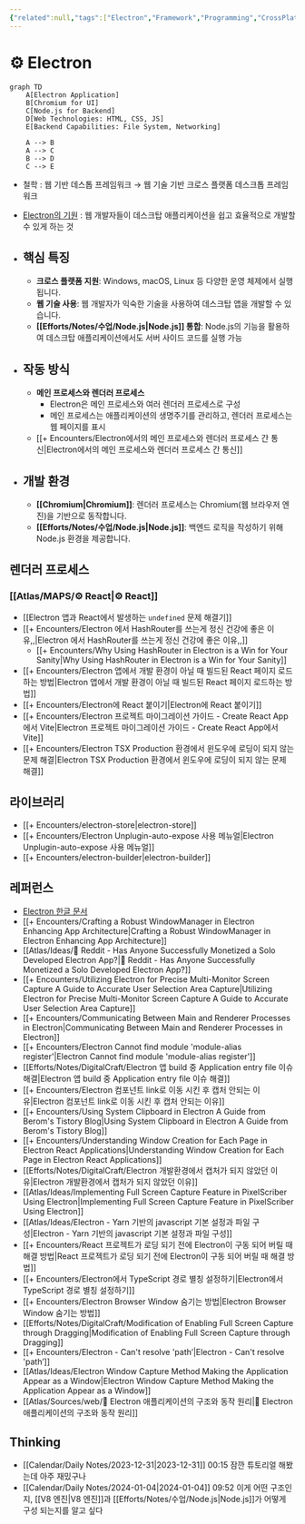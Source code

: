 ```yaml
---
{"related":null,"tags":["Electron","Framework","Programming","CrossPlatform","WebTechnologies","개발/프로젝트"],"aliases":"일렉트론,⚙️ Electron","link":null,"up":null,"persona":null,"index":null,"date_created":"2023-12-30","date_modified":"2024-03-16","dg-publish":true,"dg-path":"MOC/Electron.md","permalink":"/moc/electron/","dgPassFrontmatter":true,"noteIcon":"1","created":"2023-12-30T23:43:50.295+09:00","updated":"2024-03-16T19:38:32.320+09:00"}
---
```


# ⚙️ Electron

```mermaid
graph TD
    A[Electron Application]
    B[Chromium for UI]
    C[Node.js for Backend]
    D[Web Technologies: HTML, CSS, JS]
    E[Backend Capabilities: File System, Networking]

    A --> B
    A --> C
    B --> D
    C --> E
```
- 철학 : 웹 기반 데스톱 프레임워크 → 웹 기술 기반 크로스 플랫폼 데스크톱 프레임워크

- [Electron의 기원](https://www.electronjs.org/blog/10-years-of-electron) : 웹 개발자들이 데스크탑 애플리케이션을 쉽고 효율적으로 개발할 수 있게 하는 것

- ## 핵심 특징
	- **크로스 플랫폼 지원**: Windows, macOS, Linux 등 다양한 운영 체제에서 실행됩니다.
	- **웹 기술 사용**: 웹 개발자가 익숙한 기술을 사용하여 데스크탑 앱을 개발할 수 있습니다.
	- **[[Efforts/Notes/수업/Node.js\|Node.js]] 통합**: Node.js의 기능을 활용하여 데스크탑 애플리케이션에서도 서버 사이드 코드를 실행 가능

- ## 작동 방식
	- **메인 프로세스와 렌더러 프로세스**
		- Electron은 메인 프로세스와 여러 렌더러 프로세스로 구성
		- 메인 프로세스는 애플리케이션의 생명주기를 관리하고, 렌더러 프로세스는 웹 페이지를 표시
	- [[+ Encounters/Electron에서의 메인 프로세스와 렌더러 프로세스 간 통신\|Electron에서의 메인 프로세스와 렌더러 프로세스 간 통신]]

- ## 개발 환경
	- **[[Chromium\|Chromium]]**: 렌더러 프로세스는 Chromium(웹 브라우저 엔진)을 기반으로 동작합니다.
	- **[[Efforts/Notes/수업/Node.js\|Node.js]]**: 백엔드 로직을 작성하기 위해 Node.js 환경을 제공합니다.

## 렌더러 프로세스
### [[Atlas/MAPS/⚙️ React\|⚙️ React]]
- [[Electron 앱과 React에서 발생하는 `undefined` 문제 해결기]]
- [[+ Encounters/Electron 에서 HashRouter를 쓰는게 정신 건강에 좋은 이유,,\|Electron 에서 HashRouter를 쓰는게 정신 건강에 좋은 이유,,]]
	- [[+ Encounters/Why Using HashRouter in Electron is a Win for Your Sanity\|Why Using HashRouter in Electron is a Win for Your Sanity]]
- [[+ Encounters/Electron 앱에서 개발 환경이 아닐 때 빌드된 React 페이지 로드하는 방법\|Electron 앱에서 개발 환경이 아닐 때 빌드된 React 페이지 로드하는 방법]]
- [[+ Encounters/Electron에 React 붙이기\|Electron에 React 붙이기]]
- [[+ Encounters/Electron 프로젝트 마이그레이션 가이드 - Create React App에서 Vite\|Electron 프로젝트 마이그레이션 가이드 - Create React App에서 Vite]]
- [[+ Encounters/Electron TSX Production 환경에서 윈도우에 로딩이 되지 않는 문제 해결\|Electron TSX Production 환경에서 윈도우에 로딩이 되지 않는 문제 해결]]

## 라이브러리
- [[+ Encounters/electron-store\|electron-store]]
- [[+ Encounters/Electron Unplugin-auto-expose 사용 메뉴얼\|Electron Unplugin-auto-expose 사용 메뉴얼]]
- [[+ Encounters/electron-builder\|electron-builder]]
## 레퍼런스
- [Electron 한글 문서](https://tinydew4.gitbooks.io/electron-ko/content/?q=)
- [[+ Encounters/Crafting a Robust WindowManager in Electron Enhancing App Architecture\|Crafting a Robust WindowManager in Electron Enhancing App Architecture]]
- [[Atlas/Ideas/📜 Reddit - Has Anyone Successfully Monetized a Solo Developed Electron App?\|📜 Reddit - Has Anyone Successfully Monetized a Solo Developed Electron App?]]
- [[+ Encounters/Utilizing Electron for Precise Multi-Monitor Screen Capture A Guide to Accurate User Selection Area Capture\|Utilizing Electron for Precise Multi-Monitor Screen Capture A Guide to Accurate User Selection Area Capture]]
- [[+ Encounters/Communicating Between Main and Renderer Processes in Electron\|Communicating Between Main and Renderer Processes in Electron]]
- [[+ Encounters/Electron Cannot find module 'module-alias register'\|Electron Cannot find module 'module-alias register']]
- [[Efforts/Notes/DigitalCraft/Electron 앱 build 중 Application entry file 이슈 해결\|Electron 앱 build 중 Application entry file 이슈 해결]]
- [[+ Encounters/Electron 컴포넌트 link로 이동 시킨 후 캡처 안되는 이유\|Electron 컴포넌트 link로 이동 시킨 후 캡처 안되는 이유]]
- [[+ Encounters/Using System Clipboard in Electron A Guide from Berom's Tistory Blog\|Using System Clipboard in Electron A Guide from Berom's Tistory Blog]]
- [[+ Encounters/Understanding Window Creation for Each Page in Electron React Applications\|Understanding Window Creation for Each Page in Electron React Applications]]
- [[Efforts/Notes/DigitalCraft/Electron  개발환경에서 캡처가 되지 않았던 이유\|Electron  개발환경에서 캡처가 되지 않았던 이유]]
- [[Atlas/Ideas/Implementing Full Screen Capture Feature in PixelScriber Using Electron\|Implementing Full Screen Capture Feature in PixelScriber Using Electron]]
- [[Atlas/Ideas/Electron - Yarn 기반의 javascript 기본 설정과 파일 구성\|Electron - Yarn 기반의 javascript 기본 설정과 파일 구성]]
- [[+ Encounters/React 프로젝트가 로딩 되기 전에 Electron이 구동 되어 버릴 때 해결 방법\|React 프로젝트가 로딩 되기 전에 Electron이 구동 되어 버릴 때 해결 방법]]
- [[+ Encounters/Electron에서 TypeScript 경로 별칭 설정하기\|Electron에서 TypeScript 경로 별칭 설정하기]]
- [[+ Encounters/Electron Browser Window 숨기는 방법\|Electron Browser Window 숨기는 방법]]
- [[Efforts/Notes/DigitalCraft/Modification of Enabling Full Screen Capture through Dragging\|Modification of Enabling Full Screen Capture through Dragging]]
- [[+ Encounters/Electron - Can't resolve 'path’\|Electron - Can't resolve 'path’]]
- [[Atlas/Ideas/Electron Window Capture Method Making the Application Appear as a Window\|Electron Window Capture Method Making the Application Appear as a Window]]
- [[Atlas/Sources/web/📎  Electron 애플리케이션의 구조와 동작 원리\|📎  Electron 애플리케이션의 구조와 동작 원리]]


## Thinking
- [[Calendar/Daily Notes/2023-12-31\|2023-12-31]] 00:15 잠깐 튜토리얼 해봤는데 아주 재밌구나
- [[Calendar/Daily Notes/2024-01-04\|2024-01-04]] 09:52 이게 어떤 구조인지, [[V8 엔진\|V8 엔진]]과 [[Efforts/Notes/수업/Node.js\|Node.js]]가 어떻게 구성 되는지를 알고 싶다

